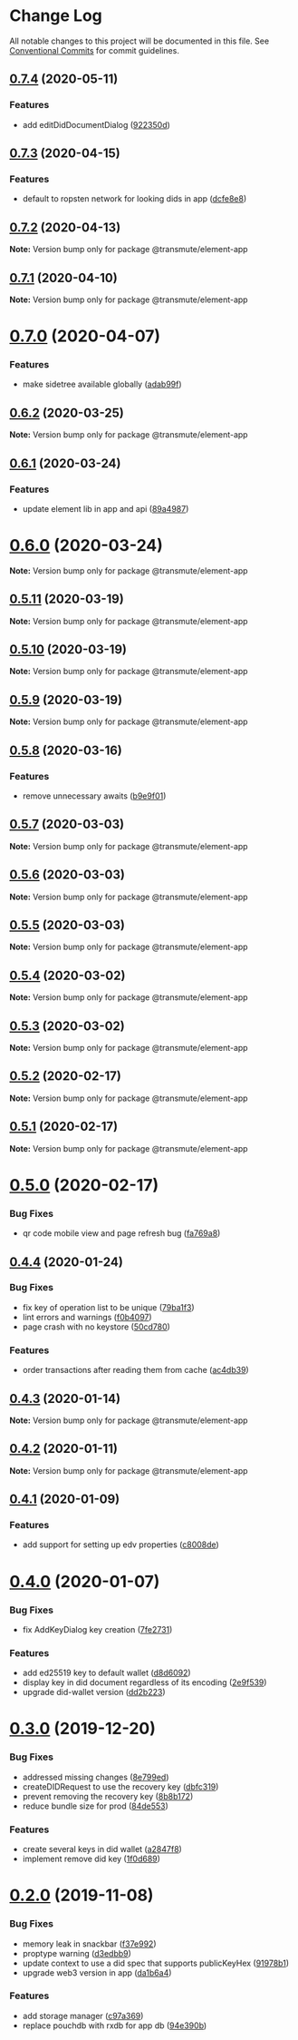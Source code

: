 # Change Log

All notable changes to this project will be documented in this file.
See [Conventional Commits](https://conventionalcommits.org) for commit guidelines.

## [0.7.4](https://github.com/decentralized-identity/element/compare/v0.7.3...v0.7.4) (2020-05-11)


### Features

* add editDidDocumentDialog ([922350d](https://github.com/decentralized-identity/element/commit/922350da5d3a90c7bf4ff8da13236b05a20e23d2))





## [0.7.3](https://github.com/decentralized-identity/element/compare/v0.7.2...v0.7.3) (2020-04-15)


### Features

* default to ropsten network for looking dids in app ([dcfe8e8](https://github.com/decentralized-identity/element/commit/dcfe8e877c79af9708b39b5208cbd8d6391e076e))





## [0.7.2](https://github.com/decentralized-identity/element/compare/v0.7.1...v0.7.2) (2020-04-13)

**Note:** Version bump only for package @transmute/element-app





## [0.7.1](https://github.com/decentralized-identity/element/compare/v0.7.0...v0.7.1) (2020-04-10)

**Note:** Version bump only for package @transmute/element-app





# [0.7.0](https://github.com/decentralized-identity/element/compare/v0.6.2...v0.7.0) (2020-04-07)


### Features

* make sidetree available globally ([adab99f](https://github.com/decentralized-identity/element/commit/adab99f))





## [0.6.2](https://github.com/decentralized-identity/element/compare/v0.6.1...v0.6.2) (2020-03-25)

**Note:** Version bump only for package @transmute/element-app





## [0.6.1](https://github.com/decentralized-identity/element/compare/v0.6.0...v0.6.1) (2020-03-24)


### Features

* update element lib in app and api ([89a4987](https://github.com/decentralized-identity/element/commit/89a4987b1ebc2220915d35583d5250eb38ee62b2))





# [0.6.0](https://github.com/decentralized-identity/element/compare/v0.5.11...v0.6.0) (2020-03-24)

**Note:** Version bump only for package @transmute/element-app





## [0.5.11](https://github.com/decentralized-identity/element/compare/v0.5.10...v0.5.11) (2020-03-19)

**Note:** Version bump only for package @transmute/element-app





## [0.5.10](https://github.com/decentralized-identity/element/compare/v0.5.9...v0.5.10) (2020-03-19)

**Note:** Version bump only for package @transmute/element-app





## [0.5.9](https://github.com/decentralized-identity/element/compare/v0.5.8...v0.5.9) (2020-03-19)

**Note:** Version bump only for package @transmute/element-app





## [0.5.8](https://github.com/decentralized-identity/element/compare/v0.5.7...v0.5.8) (2020-03-16)


### Features

* remove unnecessary awaits ([b9e9f01](https://github.com/decentralized-identity/element/commit/b9e9f01))





## [0.5.7](https://github.com/decentralized-identity/element/compare/v0.5.6...v0.5.7) (2020-03-03)

**Note:** Version bump only for package @transmute/element-app





## [0.5.6](https://github.com/decentralized-identity/element/compare/v0.5.5...v0.5.6) (2020-03-03)

**Note:** Version bump only for package @transmute/element-app





## [0.5.5](https://github.com/decentralized-identity/element/compare/v0.5.4...v0.5.5) (2020-03-03)

**Note:** Version bump only for package @transmute/element-app





## [0.5.4](https://github.com/decentralized-identity/element/compare/v0.5.3...v0.5.4) (2020-03-02)

**Note:** Version bump only for package @transmute/element-app





## [0.5.3](https://github.com/decentralized-identity/element/compare/v0.5.2...v0.5.3) (2020-03-02)

**Note:** Version bump only for package @transmute/element-app





## [0.5.2](https://github.com/decentralized-identity/element/compare/v0.5.1...v0.5.2) (2020-02-17)

**Note:** Version bump only for package @transmute/element-app





## [0.5.1](https://github.com/decentralized-identity/element/compare/v0.5.0...v0.5.1) (2020-02-17)

**Note:** Version bump only for package @transmute/element-app





# [0.5.0](https://github.com/decentralized-identity/element/compare/v0.4.4...v0.5.0) (2020-02-17)


### Bug Fixes

* qr code mobile view and page refresh bug ([fa769a8](https://github.com/decentralized-identity/element/commit/fa769a8))





## [0.4.4](https://github.com/decentralized-identity/element/compare/v0.4.3...v0.4.4) (2020-01-24)


### Bug Fixes

* fix key of operation list to be unique ([79ba1f3](https://github.com/decentralized-identity/element/commit/79ba1f3))
* lint errors and warnings ([f0b4097](https://github.com/decentralized-identity/element/commit/f0b4097))
* page crash with no keystore ([50cd780](https://github.com/decentralized-identity/element/commit/50cd780))


### Features

* order transactions after reading them from cache ([ac4db39](https://github.com/decentralized-identity/element/commit/ac4db39))





## [0.4.3](https://github.com/decentralized-identity/element/compare/v0.4.2...v0.4.3) (2020-01-14)

**Note:** Version bump only for package @transmute/element-app





## [0.4.2](https://github.com/decentralized-identity/element/compare/v0.4.1...v0.4.2) (2020-01-11)

**Note:** Version bump only for package @transmute/element-app





## [0.4.1](https://github.com/decentralized-identity/element/compare/v0.4.0...v0.4.1) (2020-01-09)


### Features

* add support for setting up edv properties ([c8008de](https://github.com/decentralized-identity/element/commit/c8008de))





# [0.4.0](https://github.com/decentralized-identity/element/compare/v0.3.0...v0.4.0) (2020-01-07)


### Bug Fixes

* fix AddKeyDialog key creation ([7fe2731](https://github.com/decentralized-identity/element/commit/7fe2731))


### Features

* add ed25519 key to default wallet ([d8d6092](https://github.com/decentralized-identity/element/commit/d8d6092))
* display key in did document regardless of its encoding ([2e9f539](https://github.com/decentralized-identity/element/commit/2e9f539))
* upgrade did-wallet version ([dd2b223](https://github.com/decentralized-identity/element/commit/dd2b223))





# [0.3.0](https://github.com/decentralized-identity/element/compare/v0.2.0...v0.3.0) (2019-12-20)


### Bug Fixes

* addressed missing changes ([8e799ed](https://github.com/decentralized-identity/element/commit/8e799ed))
* createDIDRequest to use the recovery key ([dbfc319](https://github.com/decentralized-identity/element/commit/dbfc319))
* prevent removing the recovery key ([8b8b172](https://github.com/decentralized-identity/element/commit/8b8b172))
* reduce bundle size for prod ([84de553](https://github.com/decentralized-identity/element/commit/84de553))


### Features

* create several keys in did wallet ([a2847f8](https://github.com/decentralized-identity/element/commit/a2847f8))
* implement remove did key ([1f0d689](https://github.com/decentralized-identity/element/commit/1f0d689))





# [0.2.0](https://github.com/decentralized-identity/element/compare/v0.0.2-2...v0.2.0) (2019-11-08)


### Bug Fixes

* memory leak in snackbar ([f37e992](https://github.com/decentralized-identity/element/commit/f37e992))
* proptype warning ([d3edbb9](https://github.com/decentralized-identity/element/commit/d3edbb9))
* update context to use a did spec that supports publicKeyHex ([91978b1](https://github.com/decentralized-identity/element/commit/91978b1))
* upgrade web3 version in app ([da1b6a4](https://github.com/decentralized-identity/element/commit/da1b6a4))


### Features

* add storage manager ([c97a369](https://github.com/decentralized-identity/element/commit/c97a369))
* replace pouchdb with rxdb for app db ([94e390b](https://github.com/decentralized-identity/element/commit/94e390b))
